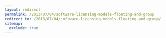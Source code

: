 ```yaml
---
layout: redirect
permalink: /2013/07/04/software-licensing-models-floating-and-group
redirect_to: /2013/07/04/software-licensing-models-floating-and-group/
sitemap:
  exclude: true
---
```

